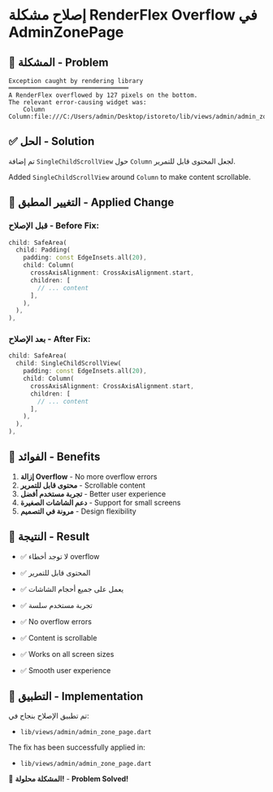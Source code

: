 # إصلاح مشكلة RenderFlex Overflow في AdminZonePage

## 🐛 المشكلة - Problem

```
Exception caught by rendering library ═════════════════════════════════
A RenderFlex overflowed by 127 pixels on the bottom.
The relevant error-causing widget was:
    Column Column:file:///C:/Users/admin/Desktop/istoreto/lib/views/admin/admin_zone_page.dart:30:20
```

## ✅ الحل - Solution

تم إضافة `SingleChildScrollView` حول `Column` لجعل المحتوى قابل للتمرير.

Added `SingleChildScrollView` around `Column` to make content scrollable.

## 🔧 التغيير المطبق - Applied Change

### قبل الإصلاح - Before Fix:
```dart
child: SafeArea(
  child: Padding(
    padding: const EdgeInsets.all(20),
    child: Column(
      crossAxisAlignment: CrossAxisAlignment.start,
      children: [
        // ... content
      ],
    ),
  ),
),
```

### بعد الإصلاح - After Fix:
```dart
child: SafeArea(
  child: SingleChildScrollView(
    padding: const EdgeInsets.all(20),
    child: Column(
      crossAxisAlignment: CrossAxisAlignment.start,
      children: [
        // ... content
      ],
    ),
  ),
),
```

## 🎯 الفوائد - Benefits

1. **إزالة Overflow** - No more overflow errors
2. **محتوى قابل للتمرير** - Scrollable content
3. **تجربة مستخدم أفضل** - Better user experience
4. **دعم الشاشات الصغيرة** - Support for small screens
5. **مرونة في التصميم** - Design flexibility

## 📱 النتيجة - Result

- ✅ لا توجد أخطاء overflow
- ✅ المحتوى قابل للتمرير
- ✅ يعمل على جميع أحجام الشاشات
- ✅ تجربة مستخدم سلسة

- ✅ No overflow errors
- ✅ Content is scrollable
- ✅ Works on all screen sizes
- ✅ Smooth user experience

## 🚀 التطبيق - Implementation

تم تطبيق الإصلاح بنجاح في:
- `lib/views/admin/admin_zone_page.dart`

The fix has been successfully applied in:
- `lib/views/admin/admin_zone_page.dart`

🎉 **المشكلة محلولة!** - **Problem Solved!**
